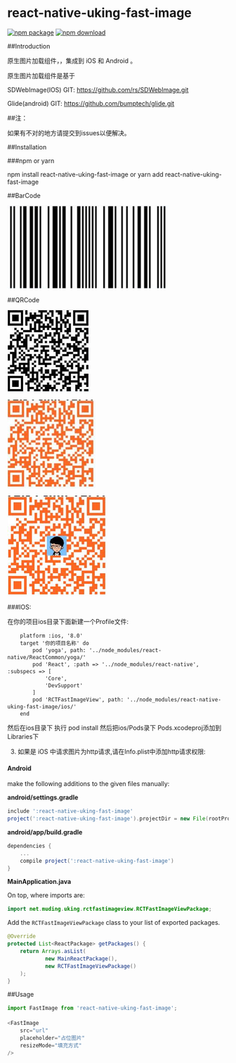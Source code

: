 # react-native-uking-fast-image

[![npm package](https://badge.fury.io/js/react-native-uking-fast-image.svg)](https://www.npmjs.com/package/react-native-uking-fast-image)
[![npm download](https://img.shields.io/npm/dm/react-native-uking-fast-image.svg?style=flat-square)](https://www.npmjs.com/package/react-native-uking-fast-image)

##Introduction

原生图片加载组件，，集成到 iOS 和 Android 。

原生图片加载组件是基于 

SDWebImage(IOS) GIT: https://github.com/rs/SDWebImage.git

Glide(android) GIT: https://github.com/bumptech/glide.git

##注：

如果有不对的地方请提交到issues以便解决。

##Installation

###npm or yarn 

npm install react-native-uking-fast-image  or yarn add react-native-uking-fast-image

##BarCode

![image](https://github.com/An-uking/react-native-uking-qrcode/blob/master/screenshots/2.jpg)

##QRCode

![image](https://github.com/An-uking/react-native-uking-qrcode/blob/master/screenshots/3.jpg)

![image](https://github.com/An-uking/react-native-uking-qrcode/blob/master/screenshots/4.jpg)

![image](https://github.com/An-uking/react-native-uking-qrcode/blob/master/screenshots/1.jpg)

###IOS:

在你的项目ios目录下面新建一个Profile文件:
```
    platform :ios, '8.0'
    target '你的项目名称' do
        pod 'yoga', path: '../node_modules/react-native/ReactCommon/yoga/'    
        pod 'React', :path => '../node_modules/react-native', :subspecs => [
            'Core',
            'DevSupport'
        ]
        pod 'RCTFastImageView', path: '../node_modules/react-native-uking-fast-image/ios/'
    end
```
然后在ios目录下 执行 pod install
然后把ios/Pods录下 Pods.xcodeproj添加到 Libraries下

3. 如果是 iOS 中请求图片为http请求,请在Info.plist中添加http请求权限: 


#### Android

make the following additions to the given files manually:

**android/settings.gradle**

```gradle
include ':react-native-uking-fast-image'
project(':react-native-uking-fast-image').projectDir = new File(rootProject.projectDir, '../node_modules/react-native-uking-fast-image/android')
```

**android/app/build.gradle**

```gradle
dependencies {
    ...
    compile project(':react-native-uking-fast-image')
}
```

**MainApplication.java**

On top, where imports are:

```java
import net.muding.uking.rctfastimageview.RCTFastImageViewPackage;
```

Add the `RCTFastImageViewPackage` class to your list of exported packages.

```java
@Override
protected List<ReactPackage> getPackages() {
    return Arrays.asList(
            new MainReactPackage(),
            new RCTFastImageViewPackage()
    );
}
```


##Usage

```javascript
import FastImage from 'react-native-uking-fast-image';

<FastImage 
    src="url" 
    placeholder="占位图片"
    resizeMode="填充方式"
/>
```
